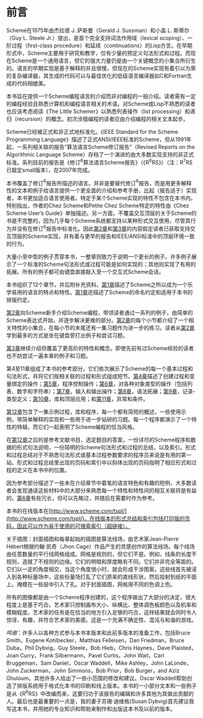 # 前言

Scheme在1975年由杰拉德 J. 萨斯曼（Gerald J. Sussman）和小盖 L. 斯蒂尔（Guy L. Steele Jr.）提出，是首个完全支持词法作用域（lexical scoping）、一阶过程（first-class procedure）和延续（continuations）的Lisp方言。在早期形式中，Scheme主要用于研究和教学，仅有少量的预定义句法形式和过程。而现在Scheme是一个通用语言，但它的强大力量仍是由一个关键概念的小集合所衍生的。语言的早期实现是基于解释的并且很慢，但现在的Scheme实现有着引以为荣的复杂编译器，其生成的代码可以与最佳优化的低级语言编译器如C和Fortran生成的代码相媲美。

本书旨在提供一个Scheme编程语言的介绍而非对编程的一般介绍。读者需有一定的编程经验且熟悉计算机和编程语言相关的术语。对Scheme或Lisp不熟悉的读者也应该考虑阅读《The Little Schemer》以熟悉列表操作（list processing）和递归（recursion）的概念。初次涉猎编程的读者应由介绍编程的相关文本起步。

Scheme已经被正式和非正式地标准化。《IEEE Standard for the Scheme Programming Language》描述了正式ANSI/IEEE标准的Scheme，但从1991年起，一系列相关联的报告“算法语言Scheme修订报告”（Revised Reports on the Algorithmic Language Scheme）存档了一个演进的由大多数实现支持的非正式标准。系列目前的报告是《修订$^6$算法语言Scheme报告》（《R$^6$RS》）（注：R$^7$RS已敲定small版本），在2007年完成。

本书覆盖了修订$^6$报告所描述的语言。并非是要替代修订$^6$报告，而是用更多解释性的文本和例子给语言提供一个更全面的介绍和参考手册，比起（报告适于）实现者，本书更加适合语言使用者。特定于某个Scheme实现的特性不包含在本书内。特别指出，作者的Chez Scheme和Petite Chez Scheme特定的特性由《Chez Scheme User’s Guide》单独描述。另一方面，不覆盖交互顶层的关于Scheme的书是不完整的，因为几乎每个Scheme系统都支持以某种形式交互使用，尽管其行为并没有在修订$^6$报告中标准化。因此[第2章][2]和[第3章][3]的内容假定读者已获取支持交互顶层的Scheme实现，并有着与更早的报告和IEEE/ANSI标准中的顶层环境一致的行为。

大量小至中型的例子贯穿本书，一整章则致力于说明一个更长的例子。许多例子展示了一个标准的Scheme句法形式或过程可能是如何实现的；其他则实现了有用的拓展。所有的例子都可由键盘直接敲入至一个交互式Scheme会话。

本书组织了12个章节，并后附补充资料。[第1章][1]描述了Scheme之所以成为一个乐学易用的语言的特点和特性。[第1章][1]还描述了Scheme的命名约定和适用于本书的排版约定。

[第2章][2]向Scheme新手介绍Scheme编程，带领读者通过一系列的例子，由简单的Scheme表达式开始，并逐步解决更难的部分。[第2章][2]的每个小节都介绍了一个相关特性的小集合，在每小节的末尾还有一集习题作为进一步的练习。读者从[第2章][2]学到最多的方式是坐在键盘旁打出例子和尝试习题。

[第3章][3]继续介绍但覆盖了更高阶的特性和概念。即使先前有过Scheme经验的读者也不妨尝试一遍本章的例子和习题。

第4至11章组成了本书的参考部分，它们依次展示了Scheme的每一个基本过程和句法形式，并将它们按相关联的过程和形式组成短节。[第4章][4]描述了创建过程和变量绑定的操作；[第5章][5]，程序控制操作；[第6章][6]，对各种对象类型的操作（包括列表、数字和字符串）；[第7章][7]，输入和输出操作；[第8章][8]，语法拓展；[第9章][9]，记录-类型定义；[第10章][10]，库和顶层应用；和[第11章][11]，异常和条件。

[第12章][12]包含了一集示例过程，库和程序，每一个都有简短的概述，一些使用示例，带简单解释的实现和一些用于进一步钻研的习题。每一个程序都演示了一个特性的特辑，而它们一起表明了Scheme编程的恰当风格。

在[第12章][12]之后的是参考文献书目，选定题目的答案，一份详尽的Scheme程序和数据的形式句法说明，一份简明的Scheme句法形式和过程的总结，以及索引。形式和过程总结对于不熟悉句法形式或基本过程参数要求的程序员来说是有用的第一站。形式和过程总结里出现的页码和索引中以斜体出现的页码指明了相应形式和过程的定义在本书中的位置。

因为参考部分描述了一些未在介绍章节中着笔的语言特色和有趣的短例，大多数读者会发现通读这些材料中的大部分来熟悉每一个特性和特性间的相互关联将是有益的。[第6章][6]有些冗长，但可以先略过，并随后在需要时作为参考。

本书的在线版本在[http://www.scheme.com/tspl/](http://www.scheme.com/tspl/)。在线版本的形式总结和索引包括打印版的页码，因此可以作为易于使用的可搜索索引（超链接）。

关于插图：封面插图和每章起始的插图是算法线场，由艺术家Jean-Pierre Hébert根据约翰·凯奇（Jhon Cage）作品产生的灵感创作的算法线场。每个线场由任意数量的平行线网格组成。网格是规则的，但它们不是。例如，线条的长度不规则，造就了不规则的边缘。它们的明暗和厚度略有不同。它们并非完全等距的。它们以一定的角度相交，当这个角度很小时，就会形成干涉图案。这些线首先被浸入到各种标量场中，这些标量场打乱了它们原来的直线形状，然后投射到纸的平面上。掩模在一些层中引入了孔。对于封面插图，网格用不同的色调上色。

所有的图像都是由一个Scheme程序创建的，这个程序做出了大部分的决定，很大程度上是基于巧合。艺术家只控制画布大小、纵横比、整体调色板颜色以及机率和模糊程度。艺术家的任务是在恰当的地方引入足够的巧合，这样结果就会同时令人惊讶、有趣，并符合艺术家的美感。这是一个充满不确定性、混沌与和谐的游戏。

*鸣谢*：许多人以各种方式参与本书本版本和此前多版本的准备工作，包括Bruce Smith，Eugene Kohlbecker，Matthias Felleisen，Dan Friedman，Bruce Duba，Phil Dybvig，Guy Steele，Bob Hieb，Chris Haynes，Dave Plaisted，Joan Curry，Frank Silbermann，Pavel Curtis，John Wait，Carl Bruggeman，Sam Daniel，Oscar Waddell，Mike Ashley，John LaLonde，John Zuckerman，John Simmons，Bob Prior，Bob Burger，and Aziz Ghuloum。其他许多人给出了一些小范围的修改和建议。Oscar Waddell帮助创造了排版系统用于格式化本书的印刷和线上版本。本书的一小部分文本和一些例子是从《R$^6$RS》中改编而来，这要归功于该报告的编辑和许多其他为其做出贡献的人。最后也是最重要的一点是，我的妻子苏珊·迪维格(Susan Dybvig)首先建议我写这本书，并用她的专业知识和帮助来制作和出版这本书及以前的版本。


[1]: (./01.Introduction.md)
[2]: (./02.GettingStarted.md)
[3]: (./03.GoingFurther.md)
[4]: (./04.ProceduresAndVariableBindings.md)
[5]: (./05.ControlOperations.md)
[6]: (./06.OperationsOnObjects.md)
[7]: (./07.InputAndOutput.md)
[8]: (./08.SyntacticExtension.md)
[9]: (./09.Records.md)
[10]: (./10.LibrariesAndTop-LevelPrograms.md)
[11]: (./11.ExceptionsAndConditions.md)
[12]: (./12.ExtendedExamples.md)